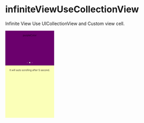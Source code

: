 # infiniteViewUseCollectionView
Infinite View Use UICollectionView and Custom view cell.

![ScreenShot](./Image/ScreenShot.png)